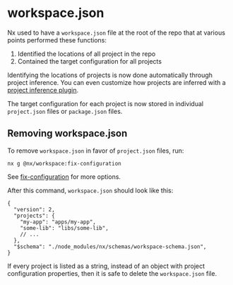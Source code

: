 # workspace.json

Nx used to have a `workspace.json` file at the root of the repo that at various points performed these functions:

1. Identified the locations of all project in the repo
2. Contained the target configuration for all projects

Identifying the locations of projects is now done automatically through project inference. You can even customize how projects are inferred with a [project inference plugin](/extending-nx/recipes/project-graph-plugins).

The target configuration for each project is now stored in individual `project.json` files or `package.json` files.

## Removing workspace.json

To remove `workspace.json` in favor of `project.json` files, run:

```shell
nx g @nx/workspace:fix-configuration
```

See [fix-configuration](/nx-api/workspace/generators/fix-configuration) for more options.

After this command, `workspace.json` should look like this:

```jsonc
{
  "version": 2,
  "projects": {
    "my-app": "apps/my-app",
    "some-lib": "libs/some-lib",
    // ...
  },
  "$schema": "./node_modules/nx/schemas/workspace-schema.json",
}
```

If every project is listed as a string, instead of an object with project configuration properties, then it is safe to delete the `workspace.json` file.
